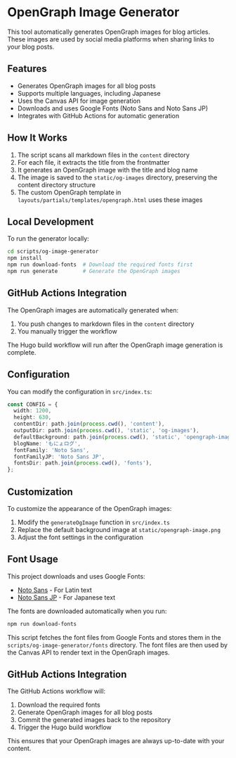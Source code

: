 # OpenGraph Image Generator

This tool automatically generates OpenGraph images for blog articles. These images are used by social media platforms when sharing links to your blog posts.

## Features

- Generates OpenGraph images for all blog posts
- Supports multiple languages, including Japanese
- Uses the Canvas API for image generation
- Downloads and uses Google Fonts (Noto Sans and Noto Sans JP)
- Integrates with GitHub Actions for automatic generation

## How It Works

1. The script scans all markdown files in the `content` directory
2. For each file, it extracts the title from the frontmatter
3. It generates an OpenGraph image with the title and blog name
4. The image is saved to the `static/og-images` directory, preserving the content directory structure
5. The custom OpenGraph template in `layouts/partials/templates/opengraph.html` uses these images

## Local Development

To run the generator locally:

```bash
cd scripts/og-image-generator
npm install
npm run download-fonts  # Download the required fonts first
npm run generate        # Generate the OpenGraph images
```

## GitHub Actions Integration

The OpenGraph images are automatically generated when:

1. You push changes to markdown files in the `content` directory
2. You manually trigger the workflow

The Hugo build workflow will run after the OpenGraph image generation is complete.

## Configuration

You can modify the configuration in `src/index.ts`:

```typescript
const CONFIG = {
  width: 1200,
  height: 630,
  contentDir: path.join(process.cwd(), 'content'),
  outputDir: path.join(process.cwd(), 'static', 'og-images'),
  defaultBackground: path.join(process.cwd(), 'static', 'opengraph-image.png'),
  blogName: 'もにょログ',
  fontFamily: 'Noto Sans',
  fontFamilyJP: 'Noto Sans JP',
  fontsDir: path.join(process.cwd(), 'fonts'),
};
```

## Customization

To customize the appearance of the OpenGraph images:

1. Modify the `generateOgImage` function in `src/index.ts`
2. Replace the default background image at `static/opengraph-image.png`
3. Adjust the font settings in the configuration

## Font Usage

This project downloads and uses Google Fonts:

- [Noto Sans](https://fonts.google.com/specimen/Noto+Sans) - For Latin text
- [Noto Sans JP](https://fonts.google.com/specimen/Noto+Sans+JP) - For Japanese text

The fonts are downloaded automatically when you run:

```bash
npm run download-fonts
```

This script fetches the font files from Google Fonts and stores them in the `scripts/og-image-generator/fonts` directory. The font files are then used by the Canvas API to render text in the OpenGraph images.

## GitHub Actions Integration

The GitHub Actions workflow will:

1. Download the required fonts
2. Generate OpenGraph images for all blog posts
3. Commit the generated images back to the repository
4. Trigger the Hugo build workflow

This ensures that your OpenGraph images are always up-to-date with your content.